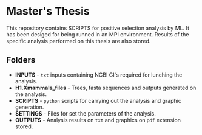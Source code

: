 # Master's Thesis #

This repository contains SCRIPTS for positive selection analysis by ML. It has been desiged for being runned in an MPI environment. Results of the specific analysis performed on this thesis are also stored.

## Folders ##

- **INPUTS** -  ```txt``` inputs containing NCBI GI's required for lunching the analysis.
- **H1.Xmammals_files** - Trees, fasta sequences and outputs generated on the analysis.
- **SCRIPTS** - ``` python ``` scripts for carrying out the analysis and graphic generation. 
- **SETTINGS** - Files for set the parameters of the analysis.
- **OUTPUTS** - Analysis results on ```txt``` and graphics on ```pdf``` extension stored.
